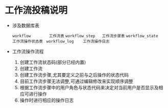 # 工作流投稿说明 

  * 涉及数据库表  
  
    ``` workflow        工作流表 ``` 
    ``` workflow_step   工作流步骤表 ``` 
    ``` workflow_state  工作流操作状态表  ``` 
    ``` workflow_log    工作流操作日志  ``` 
     
  
  * 工作流操作流程  
    1. 创建工作流状态码(部分已经内置)  
    2. 创建工作流  
    3. 创建工作流步骤,尤其要定义之前与之后操作的状态代码  
    4. 目前工作流步骤无法调整,可通过编辑修改来实现顺序调整  
    5. 根据工作流步骤中的用户角色与状态代码来决定对当前用户是否显示及相应可进行操作  
    6. 操作时进行相应的操作日志  
